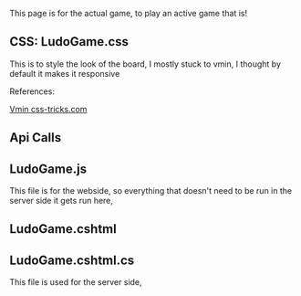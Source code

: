 This page is for the actual game, to play an active game that is!

## CSS: LudoGame.css
This is to style the look of the board, I mostly stuck to vmin, I thought by default it makes it responsive

References:

[Vmin css-tricks.com](https://css-tricks.com/simple-little-use-case-vmin/)

## Api Calls

## LudoGame.js
This file is for the webside, so everything that doesn't need to be run in the server side it gets run here, 

## LudoGame.cshtml

## LudoGame.cshtml.cs
This file is used for the server side, 
